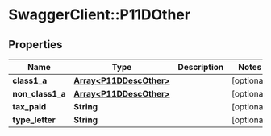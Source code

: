 # SwaggerClient::P11DOther

## Properties
Name | Type | Description | Notes
------------ | ------------- | ------------- | -------------
**class1_a** | [**Array&lt;P11DDescOther&gt;**](P11DDescOther.md) |  | [optional] 
**non_class1_a** | [**Array&lt;P11DDescOther&gt;**](P11DDescOther.md) |  | [optional] 
**tax_paid** | **String** |  | [optional] 
**type_letter** | **String** |  | [optional] 

